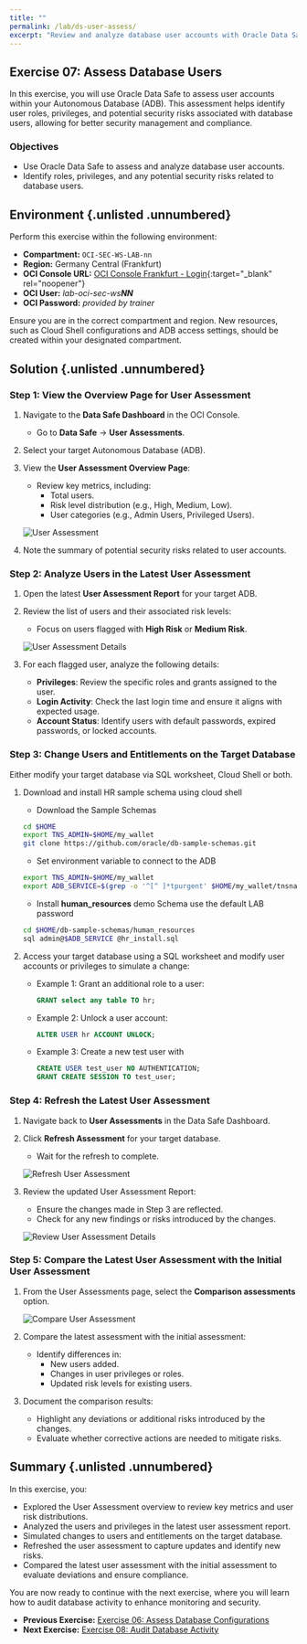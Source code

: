 ```yaml
---
title: ""
permalink: /lab/ds-user-assess/
excerpt: "Review and analyze database user accounts with Oracle Data Safe."
---
```

<!-- markdownlint-disable MD013 -->
<!-- markdownlint-disable MD024 -->
<!-- markdownlint-disable MD033 -->
<!-- markdownlint-disable MD041 -->

## Exercise 07: Assess Database Users

In this exercise, you will use Oracle Data Safe to assess user accounts within
your Autonomous Database (ADB). This assessment helps identify user roles,
privileges, and potential security risks associated with database users,
allowing for better security management and compliance.

### Objectives

- Use Oracle Data Safe to assess and analyze database user accounts.
- Identify roles, privileges, and any potential security risks related to
  database users.

## Environment {.unlisted .unnumbered}

Perform this exercise within the following environment:

- **Compartment:** `OCI-SEC-WS-LAB-nn`
- **Region:** Germany Central (Frankfurt)
- **OCI Console URL:** [OCI Console Frankfurt - Login](https://console.eu-frankfurt-1.oraclecloud.com){:target="_blank" rel="noopener"}
- **OCI User:** *lab-oci-sec-ws**NN***
- **OCI Password:** *provided by trainer*

Ensure you are in the correct compartment and region. New resources, such as
Cloud Shell configurations and ADB access settings, should be created within
your designated compartment.

## Solution {.unlisted .unnumbered}

### Step 1: View the Overview Page for User Assessment

1. Navigate to the **Data Safe Dashboard** in the OCI Console.
   - Go to **Data Safe** → **User Assessments**.

2. Select your target Autonomous Database (ADB).

3. View the **User Assessment Overview Page**:
   - Review key metrics, including:
     - Total users.
     - Risk level distribution (e.g., High, Medium, Low).
     - User categories (e.g., Admin Users, Privileged Users).

   ![User Assessment](../../images/data_safe_user_assessment01.png)

4. Note the summary of potential security risks related to user accounts.

### Step 2: Analyze Users in the Latest User Assessment

1. Open the latest **User Assessment Report** for your target ADB.

2. Review the list of users and their associated risk levels:
   - Focus on users flagged with **High Risk** or **Medium Risk**.

   ![User Assessment Details](../../images/ex07_user_assessment_details01.png)

3. For each flagged user, analyze the following details:
   - **Privileges**: Review the specific roles and grants assigned to the user.
   - **Login Activity**: Check the last login time and ensure it aligns with expected usage.
   - **Account Status**: Identify users with default passwords, expired passwords, or locked accounts.

### Step 3: Change Users and Entitlements on the Target Database

Either modify your target database via SQL worksheet, Cloud Shell or both.

1. Download and install HR sample schema using cloud shell

   - Download the Sample Schemas

   ```bash
   cd $HOME
   export TNS_ADMIN=$HOME/my_wallet
   git clone https://github.com/oracle/db-sample-schemas.git
   ```

   - Set environment variable to connect to the ADB
  
   ```bash
   export TNS_ADMIN=$HOME/my_wallet
   export ADB_SERVICE=$(grep -o '^[^ ]*tpurgent' $HOME/my_wallet/tnsnames.ora)
   ```

   - Install **human_resources** demo Schema use the default LAB password

   ```bash
   cd $HOME/db-sample-schemas/human_resources
   sql admin@$ADB_SERVICE @hr_install.sql
   ```

2. Access your target database using a SQL worksheet and modify user accounts or privileges to simulate a change:

   - Example 1: Grant an additional role to a user:

     ```sql
     GRANT select any table TO hr;
     ```

   - Example 2: Unlock a user account:

     ```sql
     ALTER USER hr ACCOUNT UNLOCK;
     ```

   - Example 3: Create a new test user with

     ```sql
     CREATE USER test_user NO AUTHENTICATION;
     GRANT CREATE SESSION TO test_user;
     ```

### Step 4: Refresh the Latest User Assessment

1. Navigate back to **User Assessments** in the Data Safe Dashboard.

2. Click **Refresh Assessment** for your target database.
   - Wait for the refresh to complete.

   ![Refresh User Assessment](../../images/ex07_ds_refresh01.png)

3. Review the updated User Assessment Report:
   - Ensure the changes made in Step 3 are reflected.
   - Check for any new findings or risks introduced by the changes.

   ![Review User Assessment Details](../../images/ex07_user_assessment_details02.png)

### Step 5: Compare the Latest User Assessment with the Initial User Assessment

1. From the User Assessments page, select the **Comparison assessments** option.

   ![Compare User Assessment](../../images/ex07_user_assessment_details02.png)

2. Compare the latest assessment with the initial assessment:
   - Identify differences in:
     - New users added.
     - Changes in user privileges or roles.
     - Updated risk levels for existing users.

3. Document the comparison results:
   - Highlight any deviations or additional risks introduced by the changes.
   - Evaluate whether corrective actions are needed to mitigate risks.

## Summary {.unlisted .unnumbered}

In this exercise, you:

- Explored the User Assessment overview to review key metrics and user risk distributions.
- Analyzed the users and privileges in the latest user assessment report.
- Simulated changes to users and entitlements on the target database.
- Refreshed the user assessment to capture updates and identify new risks.
- Compared the latest user assessment with the initial assessment to evaluate deviations and ensure compliance.

You are now ready to continue with the next exercise, where you will learn how
to audit database activity to enhance monitoring and security.

<!-- For Pandoc -->
- **Previous Exercise:** [Exercise 06: Assess Database Configurations](#exercise-06-assess-database-configurations)
- **Next Exercise:** [Exercise 08: Audit Database Activity](#exercise-08-audit-database-activity)

<!-- For Jekyll -->
<!-- 
- **Previous Exercise:** [Exercise 06: Assess Database Configurations](../ex03/3x06-Exercise.md)
- **Next Exercise:** [Exercise 08: Audit Database Activity](../ex03/3x08-Exercise.md)
-->
